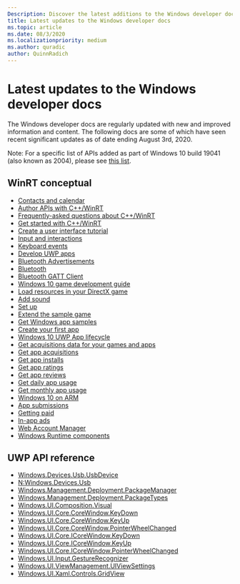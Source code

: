 ```yaml
---
Description: Discover the latest additions to the Windows developer docs.
title: Latest updates to the Windows developer docs
ms.topic: article
ms.date: 08/3/2020
ms.localizationpriority: medium
ms.author: quradic
author: QuinnRadich
---
```


# Latest updates to the Windows developer docs

The Windows developer docs are regularly updated with new and improved information and content. The following docs are some of which have seen recent significant updates as of date ending August 3rd, 2020.

Note: For a specific list of APIs added as part of Windows 10 build 19041 (also known as 2004), please see [this list](/windows/uwp/whats-new/windows-10-build-19041-api-diff).

## WinRT conceptual
<ul>
<li><a href="https://docs.microsoft.com/windows/uwp/contacts-and-calendar/index">Contacts and calendar</a></li>
<li><a href="https://docs.microsoft.com/windows/uwp/cpp-and-winrt-apis/author-apis">Author APIs with C++/WinRT</a></li>
<li><a href="https://docs.microsoft.com/windows/uwp/cpp-and-winrt-apis/faq">Frequently-asked questions about C++/WinRT</a></li>
<li><a href="https://docs.microsoft.com/windows/uwp/cpp-and-winrt-apis/get-started">Get started with C++/WinRT</a></li>
<li><a href="https://docs.microsoft.com/windows/uwp/design/basics/xaml-basics-ui">Create a user interface tutorial</a></li>
<li><a href="https://docs.microsoft.com/windows/uwp/design/input/index">Input and interactions</a></li>
<li><a href="https://docs.microsoft.com/windows/uwp/design/input/keyboard-events">Keyboard events</a></li>
<li><a href="https://docs.microsoft.com/windows/uwp/develop/index">Develop UWP apps</a></li>
<li><a href="https://docs.microsoft.com/windows/uwp/devices-sensors/ble-beacon">Bluetooth Advertisements</a></li>
<li><a href="https://docs.microsoft.com/windows/uwp/devices-sensors/bluetooth">Bluetooth</a></li>
<li><a href="https://docs.microsoft.com/windows/uwp/devices-sensors/gatt-client">Bluetooth GATT Client</a></li>
<li><a href="https://docs.microsoft.com/windows/uwp/gaming/e2e">Windows 10 game development guide</a></li>
<li><a href="https://docs.microsoft.com/windows/uwp/gaming/load-a-game-asset">Load resources in your DirectX game</a></li>
<li><a href="https://docs.microsoft.com/windows/uwp/gaming/tutorial--adding-sound">Add sound</a></li>
<li><a href="https://docs.microsoft.com/windows/uwp/gaming/tutorial-game-rendering">Set up</a></li>
<li><a href="https://docs.microsoft.com/windows/uwp/gaming/tutorial-resources">Extend the sample game</a></li>
<li><a href="https://docs.microsoft.com/windows/uwp/get-started/get-app-samples">Get Windows app samples</a></li>
<li><a href="https://docs.microsoft.com/windows/uwp/get-started/your-first-app">Create your first app</a></li>
<li><a href="https://docs.microsoft.com/windows/uwp/launch-resume/app-lifecycle">Windows 10 UWP App lifecycle</a></li>
<li><a href="https://docs.microsoft.com/windows/uwp/monetize/acquisitions-data">Get acquisitions data for your games and apps</a></li>
<li><a href="https://docs.microsoft.com/windows/uwp/monetize/get-app-acquisitions">Get app acquisitions</a></li>
<li><a href="https://docs.microsoft.com/windows/uwp/monetize/get-app-installs">Get app installs</a></li>
<li><a href="https://docs.microsoft.com/windows/uwp/monetize/get-app-ratings">Get app ratings</a></li>
<li><a href="https://docs.microsoft.com/windows/uwp/monetize/get-app-reviews">Get app reviews</a></li>
<li><a href="https://docs.microsoft.com/windows/uwp/monetize/get-app-usage-daily">Get daily app usage</a></li>
<li><a href="https://docs.microsoft.com/windows/uwp/monetize/get-app-usage-monthly">Get monthly app usage</a></li>
<li><a href="https://docs.microsoft.com/windows/uwp/porting/apps-on-arm">Windows 10 on ARM</a></li>
<li><a href="https://docs.microsoft.com/windows/uwp/publish/app-submissions">App submissions</a></li>
<li><a href="https://docs.microsoft.com/windows/uwp/publish/getting-paid-apps">Getting paid</a></li>
<li><a href="https://docs.microsoft.com/windows/uwp/publish/in-app-ads">In-app ads</a></li>
<li><a href="https://docs.microsoft.com/windows/uwp/security/web-account-manager">Web Account Manager</a></li>
<li><a href="https://docs.microsoft.com/windows/uwp/winrt-components/index">Windows Runtime components</a></li>
</ul>

## UWP API reference
<ul>
<li><a href="https://docs.microsoft.com/uwp/api/windows.devices.usb.usbdevice">Windows.Devices.Usb.UsbDevice</a></li>
<li><a href="https://docs.microsoft.com/uwp/api/windows.devices.usb.windows.devices.usb">N:Windows.Devices.Usb</a></li>
<li><a href="https://docs.microsoft.com/uwp/api/windows.management.deployment.packagemanager">Windows.Management.Deployment.PackageManager</a></li>
<li><a href="https://docs.microsoft.com/uwp/api/windows.management.deployment.packagetypes">Windows.Management.Deployment.PackageTypes</a></li>
<li><a href="https://docs.microsoft.com/uwp/api/windows.ui.composition.visual">Windows.UI.Composition.Visual</a></li>
<li><a href="https://docs.microsoft.com/uwp/api/windows.ui.core.corewindow.keydown">Windows.UI.Core.CoreWindow.KeyDown</a></li>
<li><a href="https://docs.microsoft.com/uwp/api/windows.ui.core.corewindow.keyup">Windows.UI.Core.CoreWindow.KeyUp</a></li>
<li><a href="https://docs.microsoft.com/uwp/api/windows.ui.core.corewindow.pointerwheelchanged">Windows.UI.Core.CoreWindow.PointerWheelChanged</a></li>
<li><a href="https://docs.microsoft.com/uwp/api/windows.ui.core.icorewindow.keydown">Windows.UI.Core.ICoreWindow.KeyDown</a></li>
<li><a href="https://docs.microsoft.com/uwp/api/windows.ui.core.icorewindow.keyup">Windows.UI.Core.ICoreWindow.KeyUp</a></li>
<li><a href="https://docs.microsoft.com/uwp/api/windows.ui.core.icorewindow.pointerwheelchanged">Windows.UI.Core.ICoreWindow.PointerWheelChanged</a></li>
<li><a href="https://docs.microsoft.com/uwp/api/windows.ui.input.gesturerecognizer">Windows.UI.Input.GestureRecognizer</a></li>
<li><a href="https://docs.microsoft.com/uwp/api/windows.ui.viewmanagement.uiviewsettings">Windows.UI.ViewManagement.UIViewSettings</a></li>
<li><a href="https://docs.microsoft.com/uwp/api/windows.ui.xaml.controls.gridview">Windows.UI.Xaml.Controls.GridView</a></li>
</ul>